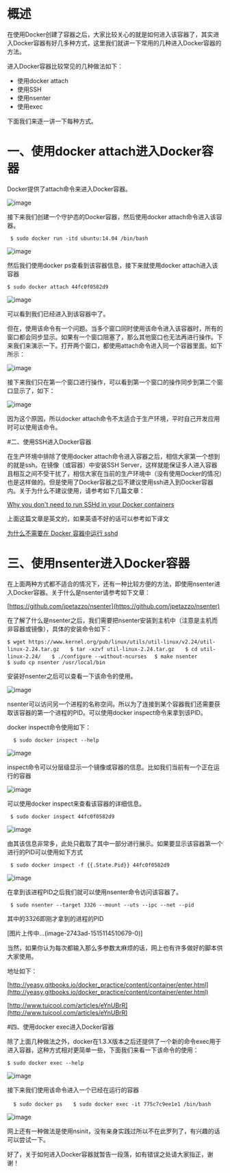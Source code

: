 # 概述

在使用Docker创建了容器之后，大家比较关心的就是如何进入该容器了，其实进入Docker容器有好几多种方式，这里我们就讲一下常用的几种进入Docker容器的方法。

进入Docker容器比较常见的几种做法如下：

*   使用docker attach
*   使用SSH
*   使用nsenter
*   使用exec

下面我们来逐一讲一下每种方式。

# 一、使用docker attach进入Docker容器

Docker提供了attach命令来进入Docker容器。

![image](http://upload-images.jianshu.io/upload_images/6954572-bcc1f482bef112ad?imageMogr2/auto-orient/strip%7CimageView2/2/w/1240)

接下来我们创建一个守护态的Docker容器，然后使用docker attach命令进入该容器。

`` $ sudo docker run -itd ubuntu:14.04 /bin/bash  ``

![image](http://upload-images.jianshu.io/upload_images/6954572-2583cb087c4376f6?imageMogr2/auto-orient/strip%7CimageView2/2/w/1240)

然后我们使用docker ps查看到该容器信息，接下来就使用docker attach进入该容器

``$ sudo docker attach 44fc0f0582d9  ``

![image](http://upload-images.jianshu.io/upload_images/6954572-3cea44451817b359?imageMogr2/auto-orient/strip%7CimageView2/2/w/1240)

可以看到我们已经进入到该容器中了。

但在，使用该命令有一个问题。当多个窗口同时使用该命令进入该容器时，所有的窗口都会同步显示。如果有一个窗口阻塞了，那么其他窗口也无法再进行操作。下来我们来演示一下。打开两个窗口，都使用attach命令进入同一个容器里面。如下所示：

![image](http://upload-images.jianshu.io/upload_images/6954572-69ebb07d45728760?imageMogr2/auto-orient/strip%7CimageView2/2/w/1240)

接下来我们只在第一个窗口进行操作，可以看到第一个窗口的操作同步到第二个窗口显示了，如下：

![image](http://upload-images.jianshu.io/upload_images/6954572-a53cb5dc8bccf152?imageMogr2/auto-orient/strip%7CimageView2/2/w/1240)

因为这个原因，所以docker attach命令不太适合于生产环境，平时自己开发应用时可以使用该命令。

#二、使用SSH进入Docker容器

在生产环境中排除了使用docker attach命令进入容器之后，相信大家第一个想到的就是ssh。在镜像（或容器）中安装SSH Server，这样就能保证多人进入容器且相互之间不受干扰了，相信大家在当前的生产环境中（没有使用Docker的情况）也是这样做的。但是使用了Docker容器之后不建议使用ssh进入到Docker容器内。关于为什么不建议使用，请参考如下几篇文章：

[Why you don't need to run SSHd in your Docker containers](http://blog.docker.com/tag/nsenter/)

上面这篇文章是英文的，如果英语不好的话可以参考如下译文

[为什么不需要在 Docker 容器中运行 sshd](http://www.oschina.net/translate/why-you-dont-need-to-run-sshd-in-docker?cmp)

# 三、使用nsenter进入Docker容器

在上面两种方式都不适合的情况下，还有一种比较方便的方法，即使用nsenter进入Docker容器。关于什么是nsenter请参考如下文章：

[https://github.com/jpetazzo/nsenter](https://github.com/jpetazzo/nsenter)

在了解了什么是nsenter之后，我们需要把nsenter安装到主机中（注意是主机而非容器或镜像），具体的安装命令如下： 

``$ wget https://www.kernel.org/pub/linux/utils/util-linux/v2.24/util-linux-2.24.tar.gz  ``
`` $ tar -xzvf util-linux-2.24.tar.gz  ``
`` $ cd util-linux-2.24/  ``
`` $ ./configure --without-ncurses  ``
``$ make nsenter  ``
  ``$ sudo cp nsenter /usr/local/bin  ``

安装好nsenter之后可以查看一下该命令的使用。

![image](http://upload-images.jianshu.io/upload_images/6954572-686490e2b4924e16?imageMogr2/auto-orient/strip%7CimageView2/2/w/1240)

nsenter可以访问另一个进程的名称空间。所以为了连接到某个容器我们还需要获取该容器的第一个进程的PID。可以使用docker inspect命令来拿到该PID。

docker inspect命令使用如下： 

``  $ sudo docker inspect --help  ``

![image](http://upload-images.jianshu.io/upload_images/6954572-e10d486459d34d67?imageMogr2/auto-orient/strip%7CimageView2/2/w/1240)

inspect命令可以分层级显示一个镜像或容器的信息。比如我们当前有一个正在运行的容器

![image](http://upload-images.jianshu.io/upload_images/6954572-0d76b1912b28e9d3?imageMogr2/auto-orient/strip%7CimageView2/2/w/1240)

可以使用docker inspect来查看该容器的详细信息。

`` $ sudo docker inspect 44fc0f0582d9  ``

![image](http://upload-images.jianshu.io/upload_images/6954572-343561aa384416f0?imageMogr2/auto-orient/strip%7CimageView2/2/w/1240)

由其该信息非常多，此处只截取了其中一部分进行展示。如果要显示该容器第一个进行的PID可以使用如下方式

`` $ sudo docker inspect -f {{.State.Pid}} 44fc0f0582d9  ``

![image](http://upload-images.jianshu.io/upload_images/6954572-34f5f21e78467081?imageMogr2/auto-orient/strip%7CimageView2/2/w/1240)

在拿到该进程PID之后我们就可以使用nsenter命令访问该容器了。

`` $ sudo nsenter --target 3326 --mount --uts --ipc --net --pid  ``

其中的3326即刚才拿到的进程的PID

[图片上传中...(image-2743ad-1515114510679-0)]

当然，如果你认为每次都输入那么多参数太麻烦的话，网上也有许多做好的脚本供大家使用。

地址如下：

[http://yeasy.gitbooks.io/docker_practice/content/container/enter.html](http://yeasy.gitbooks.io/docker_practice/content/container/enter.html)

[http://www.tuicool.com/articles/eYnUBrR](http://www.tuicool.com/articles/eYnUBrR)

#四、使用docker exec进入Docker容器

除了上面几种做法之外，docker在1.3.X版本之后还提供了一个新的命令exec用于进入容器，这种方式相对更简单一些，下面我们来看一下该命令的使用：

``$ sudo docker exec --help  ``

![image](http://upload-images.jianshu.io/upload_images/6954572-0433cd02a772eea1?imageMogr2/auto-orient/strip%7CimageView2/2/w/1240)

接下来我们使用该命令进入一个已经在运行的容器

``  $ sudo docker ps  ``
`` $ sudo docker exec -it 775c7c9ee1e1 /bin/bash  ``

![image](http://upload-images.jianshu.io/upload_images/6954572-fb88a534b5fde83c?imageMogr2/auto-orient/strip%7CimageView2/2/w/1240)

网上还有一种做法是使用nsinit，没有亲身实践过所以不在此罗列了，有兴趣的话可以尝试一下。

好了，关于如何进入Docker容器就暂告一段落，如有错误之处请大家指正，谢谢！
